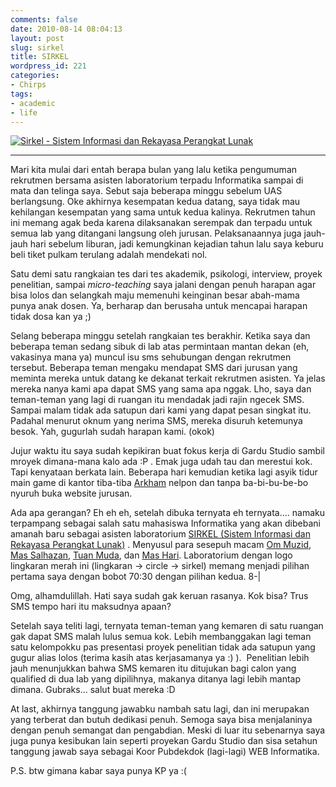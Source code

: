 ```yaml
---
comments: false
date: 2010-08-14 08:04:13
layout: post
slug: sirkel
title: SIRKEL
wordpress_id: 221
categories:
- Chirps
tags:
- academic
- life
---
```


[![Sirkel - Sistem Informasi dan Rekayasa Perangkat Lunak](http://akhyar.net/uploads/sirkel-e1281878665991.jpg)](http://akhyar.net/uploads/sirkel-e1281878665991.jpg)

<!-- more -->

* * *

Mari kita mulai dari entah berapa bulan yang lalu ketika pengumuman rekrutmen bersama asisten laboratorium terpadu Informatika sampai di mata dan telinga saya. Sebut saja beberapa minggu sebelum UAS berlangsung. <!-- more -->Oke akhirnya kesempatan kedua datang, saya tidak mau kehilangan kesempatan yang sama untuk kedua kalinya. Rekrutmen tahun ini memang agak beda karena dilaksanakan serempak dan terpadu untuk semua lab yang ditangani langsung oleh jurusan. Pelaksanaannya juga jauh-jauh hari sebelum liburan, jadi kemungkinan kejadian tahun lalu saya keburu beli tiket pulkam terulang adalah mendekati nol.

Satu demi satu rangkaian tes dari tes akademik, psikologi, interview, proyek penelitian, sampai _micro-teaching_ saya jalani dengan penuh harapan agar bisa lolos dan selangkah maju memenuhi keinginan besar abah-mama punya anak dosen. Ya, berharap dan berusaha untuk mencapai harapan tidak dosa kan ya ;)

Selang beberapa minggu setelah rangkaian tes berakhir. Ketika saya dan beberapa teman sedang sibuk di lab atas permintaan mantan dekan (eh, vakasinya mana ya) muncul isu sms sehubungan dengan rekrutmen tersebut. Beberapa teman mengaku mendapat SMS dari jurusan yang meminta mereka untuk datang ke dekanat terkait rekrutmen asisten. Ya jelas mereka nanya kami apa dapat SMS yang sama apa nggak. Lho, saya dan teman-teman yang lagi di ruangan itu mendadak jadi rajin ngecek SMS. Sampai malam tidak ada satupun dari kami yang dapat pesan singkat itu. Padahal menurut oknum yang nerima SMS, mereka disuruh ketemunya besok. Yah, gugurlah sudah harapan kami. (okok)

Jujur waktu itu saya sudah kepikiran buat fokus kerja di Gardu Studio sambil mroyek dimana-mana kalo ada :P . Emak juga udah tau dan merestui kok. Tapi kenyataan berkata lain. Beberapa hari kemudian ketika lagi asyik tidur main game di kantor tiba-tiba [Arkham](http://blognyaarkham.blogspot.com) nelpon dan tanpa ba-bi-bu-be-bo nyuruh buka website jurusan.

Ada apa gerangan? Eh eh eh, setelah dibuka ternyata eh ternyata.... namaku terpampang sebagai salah satu mahasiswa Informatika yang akan dibebani amanah baru sebagai asisten laboratorium [SIRKEL (Sistem Informasi dan Rekayasa Perangkat Lunak)](http://sirkel.informatics.uii.ac.id) . Menyusul para sesepuh macam [Om Muzid](http://ommuzid.com), [Mas Salhazan](http://salhazan.com), [Tuan Muda](http://blog.tuanmuda.com), dan [Mas Hari](http://harisetiaji.wordpress.com). Laboratorium dengan logo lingkaran merah ini (lingkaran -> circle -> sirkel) memang menjadi pilihan pertama saya dengan bobot 70:30 dengan pilihan kedua. 8-|

Omg, alhamdulillah. Hati saya sudah gak keruan rasanya. Kok bisa? Trus SMS tempo hari itu maksudnya apaan?

Setelah saya teliti lagi, ternyata teman-teman yang kemaren di satu ruangan gak dapat SMS malah lulus semua kok. Lebih membanggakan lagi teman satu kelompokku pas presentasi proyek penelitian tidak ada satupun yang gugur alias lolos (terima kasih atas kerjasamanya ya :) ).  Penelitian lebih jauh menunjukkan bahwa SMS kemaren itu ditujukan bagi calon yang qualified di dua lab yang dipilihnya, makanya ditanya lagi lebih mantap dimana. Gubraks... salut buat mereka :D

At last, akhirnya tanggung jawabku nambah satu lagi, dan ini merupakan yang terberat dan butuh dedikasi penuh. Semoga saya bisa menjalaninya dengan penuh semangat dan pengabdian. Meski di luar itu sebenarnya saya juga punya kesibukan lain seperti proyekan Gardu Studio dan sisa setahun tanggung jawab saya sebagai Koor Pubdekdok (lagi-lagi) WEB Informatika.

P.S. btw gimana kabar saya punya KP ya :(
